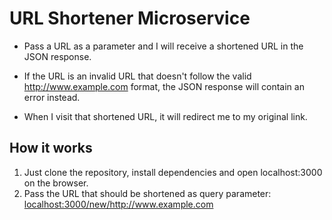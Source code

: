 # URL Shortener Microservice

* Pass a URL as a parameter and I will receive a shortened URL in the JSON response.

* If the URL is an invalid URL that doesn't follow the valid <http://www.example.com> format, the JSON response will contain an error instead.

* When I visit that shortened URL, it will redirect me to my original link.

## How it works

1. Just clone the repository, install dependencies and open localhost:3000 on the browser.
1. Pass the URL that should be shortened as query parameter: <localhost:3000/new/http://www.example.com>
